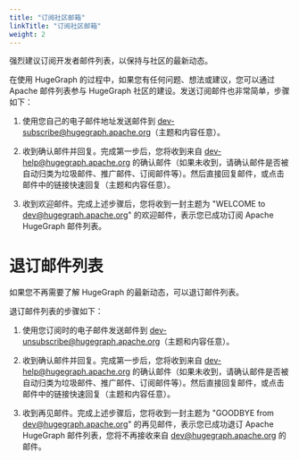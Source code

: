 ```yaml
---
title: "订阅社区邮箱"
linkTitle: "订阅社区邮箱"
weight: 2
---
```



强烈建议订阅开发者邮件列表，以保持与社区的最新动态。

在使用 HugeGraph 的过程中，如果您有任何问题、想法或建议，您可以通过 Apache 邮件列表参与 HugeGraph 社区的建设。发送订阅邮件也非常简单，步骤如下：

1. 使用您自己的电子邮件地址发送邮件到 [dev-subscribe@hugegraph.apache.org](mailto:dev-subscribe@hugegraph.apache.org)（主题和内容任意）。

2. 收到确认邮件并回复。完成第一步后，您将收到来自 [dev-help@hugegraph.apache.org](mailto:dev-help@hugegraph.apache.org) 的确认邮件（如果未收到，请确认邮件是否被自动归类为垃圾邮件、推广邮件、订阅邮件等）。然后直接回复邮件，或点击邮件中的链接快速回复（主题和内容任意）。

3. 收到欢迎邮件。完成上述步骤后，您将收到一封主题为 "WELCOME to [dev@hugegraph.apache.org](mailto:dev@hugegraph.apache.org)" 的欢迎邮件，表示您已成功订阅 Apache HugeGraph 邮件列表。

# 退订邮件列表

如果您不再需要了解 HugeGraph 的最新动态，可以退订邮件列表。

退订邮件列表的步骤如下：

1. 使用您订阅时的电子邮件发送邮件到 [dev-unsubscribe@hugegraph.apache.org](mailto:dev-unsubscribe@hugegraph.apache.org)（主题和内容任意）。

2. 收到确认邮件并回复。完成第一步后，您将收到来自 [dev-help@hugegraph.apache.org](mailto:dev-help@hugegraph.apache.org) 的确认邮件（如果未收到，请确认邮件是否被自动归类为垃圾邮件、推广邮件、订阅邮件等）。然后直接回复邮件，或点击邮件中的链接快速回复（主题和内容任意）。

3. 收到再见邮件。完成上述步骤后，您将收到一封主题为 "GOODBYE from [dev@hugegraph.apache.org](mailto:dev@hugegraph.apache.org)" 的再见邮件，表示您已成功退订 Apache HugeGraph 邮件列表，您将不再接收来自 [dev@hugegraph.apache.org](mailto:dev@hugegraph.apache.org) 的邮件。
